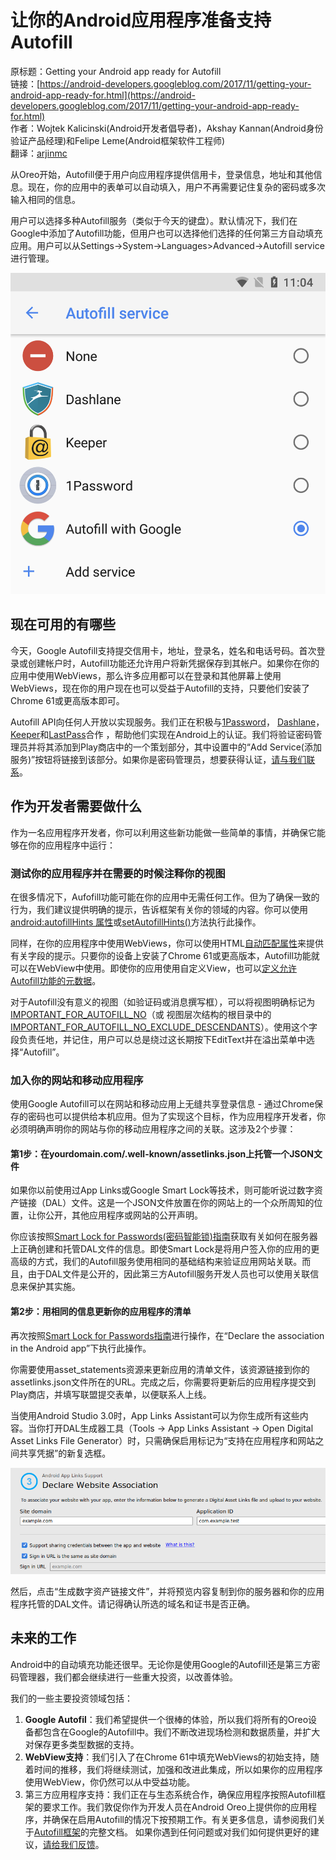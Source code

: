 # 让你的Android应用程序准备支持Autofill

原标题：Getting your Android app ready for Autofill  
链接：[https://android-developers.googleblog.com/2017/11/getting-your-android-app-ready-for.html](https://android-developers.googleblog.com/2017/11/getting-your-android-app-ready-for.html)  
作者：Wojtek Kalicinski(Android开发者倡导者)，Akshay Kannan(Android身份验证产品经理)和Felipe Leme(Android框架软件工程师)  
翻译：[arjinmc](https://github.com/arjinmc)  

从Oreo开始，Autofill便于用户向应用程序提供信用卡，登录信息，地址和其他信息。现在，你的应用中的表单可以自动填入，用户不再需要记住复杂的密码或多次输入相同的信息。

用户可以选择多种Autofill服务（类似于今天的键盘）。默认情况下，我们在Google中添加了Autofill功能，但用户也可以选择他们选择的任何第三方自动填充应用。用户可以从Settings->System->Languages>Advanced->Autofill service进行管理。

![img](../images/2017.11.16.1.png)  

## 现在可用的有哪些

今天，Google Autofill支持提交信用卡，地址，登录名，姓名和电话号码。首次登录或创建帐户时，Autofill功能还允许用户将新凭据保存到其帐户。如果你在你的应用中使用WebViews，那么许多应用都可以在登录和其他屏幕上使用WebViews，现在你的用户现在也可以受益于Autofill的支持，只要他们安装了Chrome 61或更高版本即可。

Autofill API向任何人开放以实现服务。我们正在积极与[1Password](https://support.1password.com/android-autofill/#set-up-autofill)， [Dashlane](https://blog.dashlane.com/introducing-dashlane-support-for-android-o-autofill-api/)，[Keeper](https://blog.keepersecurity.com/2017/09/06/android-o-customers-now-have-the-support-they-need-to-autofill-apps-with-keeperfill/)和[LastPass](https://blog.lastpass.com/2017/08/lastpass-public-beta-android-oreo.html/)合作 ，帮助他们实现在Android上的认证。我们将验证密码管理员并将其添加到Play商店中的一个策划部分，其中设置中的“Add Service(添加服务)”按钮将链接到该部分。如果你是密码管理员，想要获得认证，[请与我们联系](https://docs.google.com/forms/d/e/1FAIpQLScem3Xhk4991YKhX3YtPUZ7_YSuFZGacdH5r5yFO8lrSMQNqA/viewform?usp=sf_link)。

## 作为开发者需要做什么 

作为一名应用程序开发者，你可以利用这些新功能做一些简单的事情，并确保它能够在你的应用程序中运行：

### 测试你的应用程序并在需要的时候注释你的视图

在很多情况下，Aufofill功能可能在你的应用中无需任何工作。但为了确保一致的行为，我们建议提供明确的提示，告诉框架有关你的领域的内容。你可以使用[android:autofillHints 属性](https://developer.android.com/guide/topics/text/autofill.html#providing_hints_for_autofill)或[setAutofillHints()](https://developer.android.com/guide/topics/text/autofill.html#providing_hints_for_autofill)方法执行此操作。

同样，在你的应用程序中使用WebViews，你可以使用HTML[自动匹配属性](https://developers.google.com/web/updates/2015/06/checkout-faster-with-autofill)来提供有关字段的提示。只要你的设备上安装了Chrome 61或更高版本，Autofill功能就可以在WebView中使用。即使你的应用使用自定义View，也可以[定义允许Autofill功能的元数据](https://developer.android.com/guide/topics/text/autofill.html#custom_views_with_standard_view_structure)。

对于Autofill没有意义的视图（如验证码或消息撰写框），可以将视图明确标记为[IMPORTANT_FOR_AUTOFILL_NO](https://developer.android.com/guide/topics/text/autofill.html#mark_fields_as_important_for_autofill)（或 视图层次结构的根目录中的[IMPORTANT_FOR_AUTOFILL_NO_EXCLUDE_DESCENDANTS](https://developer.android.com/guide/topics/text/autofill.html#mark_fields_as_important_for_autofill)）。使用这个字段负责任地，并记住，用户可以总是绕过这长期按下EditText并在溢出菜单中选择“Autofill”。

### 加入你的网站和移动应用程序

使用Google Autofill可以在网站和移动应用上无缝共享登录信息 - 通过Chrome保存的密码也可以提供给本机应用。但为了实现这个目标，作为应用程序开发者，你必须明确声明你的网站与你的移动应用程序之间的关联。这涉及2个步骤：

#### 第1步：在yourdomain.com/.well-known/assetlinks.json上托管一个JSON文件

如果你以前使用过App Links或Google Smart Lock等技术，则可能听说过数字资产链接（DAL）文件。这是一个JSON文件放置在你的网站上的一个众所周知的位置，让你公开，其他应用程序或网站的公开声明。

你应该按照[Smart Lock for Passwords(密码智能锁)指南](https://developers.google.com/identity/smartlock-passwords/android/associate-apps-and-sites)获取有关如何在服务器上正确创建和托管DAL文件的信息。即使Smart Lock是将用户签入你的应用的更高级的方式，我们的Autofill服务使用相同的基础结构来验证应用网站关联。而且，由于DAL文件是公开的，因此第三方Autofill服务开发人员也可以使用关联信息来保护其实施。

#### 第2步：用相同的信息更新你的应用程序的清单

再次按照[Smart Lock for Passwords指南](https://developers.google.com/identity/smartlock-passwords/android/associate-apps-and-sites)进行操作，在“Declare the association in the Android app”下执行此操作。

 你需要使用asset_statements资源来更新应用的清单文件，该资源链接到你的assetlinks.json文件所在的URL。完成之后，你需要将更新后的应用程序提交到Play商店，并填写联盟提交表单，以便联系人上线。

当使用Android Studio 3.0时，App Links Assistant可以为你生成所有这些内容。当你打开DAL生成器工具（Tools -> App Links Assistant -> Open Digital Asset Links File Generator）时，只需确保启用标记为“支持在应用程序和网站之间共享凭据”的新复选框。

![img](../images/2017.11.16.2.png)  

然后，点击“生成数字资产链接文件”，并将预览内容复制到你的服务器和你的应用程序托管的DAL文件。请记得确认所选的域名和证书是否正确。

## 未来的工作

Android中的自动填充功能还很早。无论你是使用Google的Autofill还是第三方密码管理器，我们都会继续进行一些重大投资，以改善体验。

我们的一些主要投资领域包括：

1. <strong>Google Autofil</strong>：我们希望提供一个很棒的体验，所以我们将所有的Oreo设备都包含在Google的Autofill中。我们不断改进现场检测和数据质量，并扩大对保存更多类型数据的支持。
2. <strong>WebView支持</strong>：我们引入了在Chrome 61中填充WebViews的初始支持，随着时间的推移，我们将继续测试，加强和改进此集成，所以如果你的应用程序使用WebView，你仍然可以从中受益功能。
3. <string>第三方应用程序支持</string>：我们正在与生态系统合作，确保应用程序按照Autofill框架的要求工作。我们敦促你作为开发人员在Android Oreo上提供你的应用程序，并确保在启用Autofill的情况下按预期工作。有关更多信息，请参阅我们关于[Autofill框架](https://developer.android.com/guide/topics/text/autofill.html)的完整文档。
如果你遇到任何问题或对我们如何提供更好的建议，[请给我们反馈](https://docs.google.com/forms/d/e/1FAIpQLScem3Xhk4991YKhX3YtPUZ7_YSuFZGacdH5r5yFO8lrSMQNqA/viewform?usp=sf_link)。
